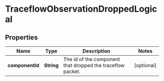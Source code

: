 # TraceflowObservationDroppedLogical

## Properties
Name | Type | Description | Notes
------------ | ------------- | ------------- | -------------
**componentId** | **String** | The id of the component that dropped the traceflow packet. |  [optional]
